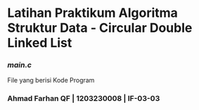 # Latihan Praktikum Algoritma Struktur Data - Circular Double Linked List

### ***main.c***
File yang berisi Kode Program

### Ahmad Farhan QF | 1203230008 | IF-03-03
